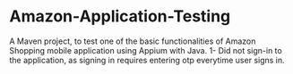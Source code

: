# Amazon-Application-Testing
A Maven project, to test one of the basic functionalities of Amazon Shopping mobile application using Appium with Java.  1- Did not sign-in to the application, as signing in requires entering otp everytime user signs in.
